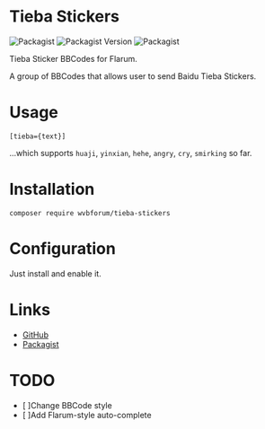 # Tieba Stickers
![Packagist](https://img.shields.io/packagist/l/wvbforum/tieba-stickers.svg) ![Packagist Version](https://img.shields.io/packagist/v/wvbforum/tieba-stickers.svg) ![Packagist](https://img.shields.io/packagist/dt/wvbforum/tieba-stickers.svg)

Tieba Sticker BBCodes for Flarum.

A group of BBCodes that allows user to send Baidu Tieba Stickers.
# Usage
```
[tieba={text}]
```
...which supports `huaji`, `yinxian`, `hehe`, `angry`, `cry`, `smirking` so far.
# Installation
```
composer require wvbforum/tieba-stickers
```
# Configuration
Just install and enable it.
# Links


- [GitHub](https://github.com/windows-vista-bar/tieba-stickers)
- [Packagist](https://packagist.org/packages/wvbforum/tieba-stickers)


# TODO

- [ ]Change BBCode style
- [ ]Add Flarum-style auto-complete
